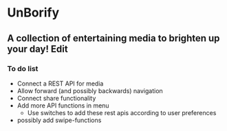  # UnBorify
## A collection of entertaining media to brighten up your day! Edit
### To do list
* Connect a REST API for media
* Allow forward (and possibly backwards) navigation
* Connect share functionality
* Add more API functions in menu 
  *  Use switches to add these rest apis according to user preferences
* possibly add swipe-functions
